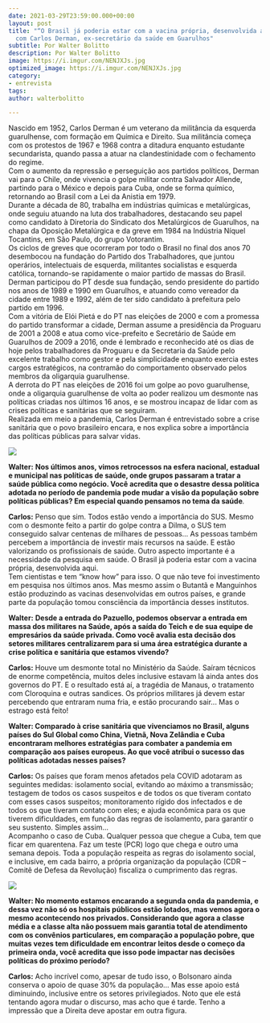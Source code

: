 ```yaml
---
date: 2021-03-29T23:59:00.000+00:00
layout: post
title: "“O Brasil já poderia estar com a vacina própria, desenvolvida aqui.”, entrevista
  com Carlos Derman, ex-secretário da saúde em Guarulhos"
subtitle: Por Walter Bolitto
description: Por Walter Bolitto
image: https://i.imgur.com/NENJXJs.jpg
optimized_image: https://i.imgur.com/NENJXJs.jpg
category:
- entrevista
tags: 
author: walterbolitto

---
```

Nascido em 1952, Carlos Derman é um veterano da militância da esquerda guarulhense, com formação em Química e Direito. Sua militância começa com os protestos de 1967 e 1968 contra a ditadura enquanto estudante secundarista, quando passa a atuar na clandestinidade com o fechamento do regime.  
Com o aumento da repressão e perseguição aos partidos políticos, Derman vai para o Chile, onde vivencia o golpe militar contra Salvador Allende, partindo para o México e depois para Cuba, onde se forma químico, retornando ao Brasil com a Lei da Anistia em 1979.  
Durante a década de 80, trabalha em indústrias químicas e metalúrgicas, onde seguiu atuando na luta dos trabalhadores, destacando seu papel como candidato à Diretoria do Sindicato dos Metalúrgicos de Guarulhos, na chapa da Oposição Metalúrgica e da greve em 1984 na Indústria Níquel Tocantins, em São Paulo, do grupo Votorantim.  
Os ciclos de greves que ocorreram por todo o Brasil no final dos anos 70 desembocou na fundação do Partido dos Trabalhadores, que juntou operários, intelectuais de esquerda, militantes socialistas e esquerda católica, tornando-se rapidamente o maior partido de massas do Brasil. Derman participou do PT desde sua fundação, sendo presidente do partido nos anos de 1989 e 1990 em Guarulhos, e atuando como vereador da cidade entre 1989 e 1992, além de ter sido candidato à prefeitura pelo partido em 1996.  
Com a vitória de Elói Pietá e do PT nas eleições de 2000 e com a promessa do partido transformar a cidade, Derman assume a presidência da Proguaru de 2001 a 2008 e atua como vice-prefeito e Secretário de Saúde em Guarulhos de 2009 a 2016, onde é lembrado e reconhecido até os dias de hoje pelos trabalhadores da Proguaru e da Secretaria da Saúde pelo excelente trabalho como gestor e pela simplicidade enquanto exercia estes cargos estratégicos, na contramão do comportamento observado pelos membros da oligarquia guarulhense.  
A derrota do PT nas eleições de 2016 foi um golpe ao povo guarulhense, onde a oligarquia guarulhense de volta ao poder realizou um desmonte nas políticas criadas nos últimos 16 anos, e se mostrou incapaz de lidar com as crises políticas e sanitárias que se seguiram.  
Realizada em meio a pandemia, Carlos Derman é entrevistado sobre a crise sanitária que o povo brasileiro encara, e nos explica sobre a importância das políticas públicas para salvar vidas.

![](https://i.imgur.com/wjcAGA0.jpg)

**Walter:** **Nos últimos anos, vimos retrocessos na esfera nacional, estadual e municipal nas políticas de saúde, onde grupos passaram a tratar a saúde pública como negócio. Você acredita que o desastre dessa política adotada no período de pandemia pode mudar a visão da população sobre políticas públicas? Em especial quando pensamos no tema da saúde**_._

**Carlos:** Penso que sim. Todos estão vendo a importância do SUS. Mesmo com o desmonte feito a partir do golpe contra a Dilma, o SUS tem conseguido salvar centenas de milhares de pessoas... As pessoas também percebem a importância de investir mais recursos na saúde. E estão valorizando os profissionais de saúde. Outro aspecto importante é a necessidade da pesquisa em saúde. O Brasil já poderia estar com a vacina própria, desenvolvida aqui.  
Tem cientistas e tem “know how” para isso. O que não teve foi investimento em pesquisa nos últimos anos. Mas mesmo assim o Butantã e Manguinhos estão produzindo as vacinas desenvolvidas em outros países, e grande parte da população tomou consciência da importância desses institutos.

**Walter:** **Desde a entrada do Pazuello, podemos observar a entrada em massa dos militares na Saúde, após a saída do Teich e de sua equipe de empresários da saúde privada. Como você avalia esta decisão dos setores militares centralizarem para si uma área estratégica durante a crise política e sanitária que estamos vivendo?**

**Carlos:** Houve um desmonte total no Ministério da Saúde. Saíram técnicos de enorme competência, muitos deles inclusive estavam lá ainda antes dos governos do PT. E o resultado está aí, a tragédia de Manaus, o tratamento com Cloroquina e outras sandices. Os próprios militares já devem estar percebendo que entraram numa fria, e estão procurando sair... Mas o estrago está feito!  
  
**Walter: Comparado à crise sanitária que vivenciamos no Brasil, alguns países do Sul Global como China, Vietnã, Nova Zelândia e Cuba encontraram melhores estratégias para combater a pandemia em comparação aos países europeus. Ao que você atribui o sucesso das políticas adotadas nesses países?**

**Carlos:** Os países que foram menos afetados pela COVID adotaram as seguintes medidas: isolamento social, evitando ao máximo a transmissão; testagem de todos os casos suspeitos e de todos os que tiveram contato com esses casos suspeitos; monitoramento rígido dos infectados e de todos os que tiveram contato com eles; e ajuda econômica para os que tiverem dificuldades, em função das regras de isolamento, para garantir o seu sustento. Simples assim...  
Acompanho o caso de Cuba. Qualquer pessoa que chegue a Cuba, tem que ficar em quarentena. Faz um teste (PCR) logo que chega e outro uma semana depois. Toda a população respeita as regras do isolamento social, e inclusive, em cada bairro, a própria organização da população (CDR – Comitê de Defesa da Revolução) fiscaliza o cumprimento das regras.

![](https://i.imgur.com/qVB1gc8.jpg)

**Walter: No momento estamos encarando a segunda onda da pandemia, e dessa vez não só os hospitais públicos estão lotados, mas vemos agora o mesmo acontecendo nos privados. Considerando que agora a classe média e a classe alta não possuem mais garantia total de atendimento com os convênios particulares, em comparação a população pobre, que muitas vezes tem dificuldade em encontrar leitos desde o começo da primeira onda, você acredita que isso pode impactar nas decisões políticas do próximo período?**

**Carlos:** Acho incrível como, apesar de tudo isso, o Bolsonaro ainda conserva o apoio de quase 30% da população... Mas esse apoio está diminuindo, inclusive entre os setores privilegiados. Noto que ele está tentando agora mudar o discurso, mas acho que é tarde. Tenho a impressão que a Direita deve apostar em outra figura.